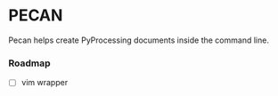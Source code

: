# PECAN
Pecan helps create PyProcessing documents inside the command line.

[//]: # ( TODO: )
[//]: # ( - Write usage )

### Roadmap
- [ ] vim wrapper
